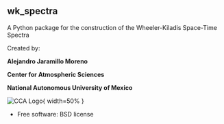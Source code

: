 ## wk_spectra

A Python package for the construction of the Wheeler-Kiladis Space-Time Spectra


Created by:

**Alejandro Jaramillo Moreno**

**Center for Atmospheric Sciences**

**National Autonomous University of Mexico**

![CCA Logo](https://github.com/ajaramillomoreno/wk_spectra/blob/master/CCA-color-1024x1001.png){ width=50% }



* Free software: BSD license

